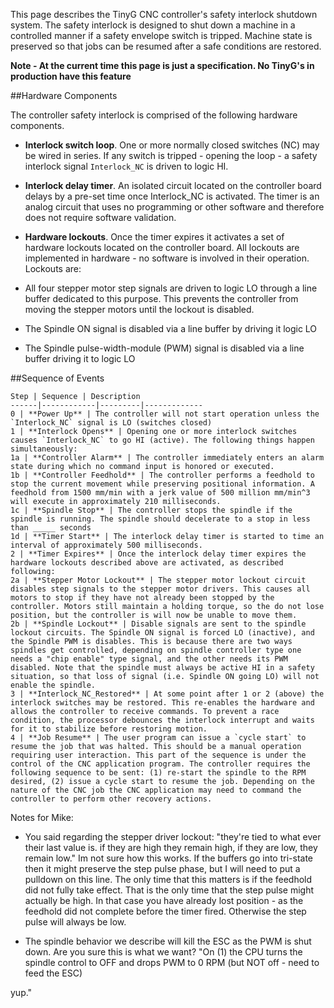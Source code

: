 This page describes the TinyG CNC controller's safety interlock shutdown system. The safety interlock is designed to shut down a machine in a controlled manner if a safety envelope switch is tripped. Machine state is preserved so that jobs can be resumed after a safe conditions are restored.

**Note - At the current time this page is just a specification. No TinyG's in production have this feature**

##Hardware Components

The controller safety interlock is comprised of the following hardware components.

* **Interlock switch loop**. One or more normally closed switches (NC) may be wired in series. If any switch is tripped - opening the loop - a safety interlock signal `Interlock_NC` is driven to logic HI.

* **Interlock delay timer**. An isolated circuit located on the controller board delays by a pre-set time once Interlock_NC is activated. The timer is an analog circuit that uses no programming or other software and therefore does not require software validation.

* **Hardware lockouts**. Once the timer expires it activates a set of hardware lockouts located on the controller board. All lockouts are implemented in hardware - no software is involved in their operation. Lockouts are:
 * All four stepper motor step signals are driven to logic LO through a line buffer dedicated to this purpose. This prevents the controller from moving the stepper motors until the lockout is disabled.
 * The Spindle ON signal is disabled via a line buffer by driving it logic LO
 * The Spindle pulse-width-module (PWM) signal is disabled via a line buffer driving it to logic LO

##Sequence of Events

	Step | Sequence | Description
	------|------------|---------|-------------
	0 | **Power Up** | The controller will not start operation unless the `Interlock_NC` signal is LO (switches closed)
	1 | **Interlock Opens** | Opening one or more interlock switches causes `Interlock_NC` to go HI (active). The following things happen simultaneously:
	1a | **Controller Alarm** | The controller immediately enters an alarm state during which no command input is honored or executed.
	1b | **Controller Feedhold** | The controller performs a feedhold to stop the current movement while preserving positional information. A feedhold from 1500 mm/min with a jerk value of 500 million mm/min^3 will execute in approximately 210 milliseconds. 
	1c | **Spindle Stop** | The controller stops the spindle if the spindle is running. The spindle should decelerate to a stop in less than _____ seconds
	1d | **Timer Start** | The interlock delay timer is started to time an interval of approximately 500 milliseconds. 
	2 | **Timer Expires** | Once the interlock delay timer expires the hardware lockouts described above are activated, as described following:
	2a | **Stepper Motor Lockout** | The stepper motor lockout circuit disables step signals to the stepper motor drivers. This causes all motors to stop if they have not already been stopped by the controller. Motors still maintain a holding torque, so the do not lose position, but the controller is will now be unable to move them.
	2b | **Spindle Lockout** | Disable signals are sent to the spindle lockout circuits. The Spindle ON signal is forced LO (inactive), and the Spindle PWM is disables. This is because there are two ways spindles get controlled, depending on spindle controller type one needs a "chip enable" type signal, and the other needs its PWM disabled. Note that the spindle must always be active HI in a safety situation, so that loss of signal (i.e. Spindle ON going LO) will not enable the spindle. 
	3 | **Interlock_NC_Restored** | At some point after 1 or 2 (above) the interlock switches may be restored. This re-enables the hardware and allows the controller to receive commands. To prevent a race condition, the processor debounces the interlock interrupt and waits for it to stabilize before restoring motion.
	4 | **Job Resume** | The user program can issue a `cycle start` to resume the job that was halted. This should be a manual operation requiring user interaction. This part of the sequence is under the control of the CNC application program. The controller requires the following sequence to be sent: (1) re-start the spindle to the RPM desired, (2) issue a cycle start to resume the job. Depending on the nature of the CNC job the CNC application may need to command the controller to perform other recovery actions.


Notes for Mike:

* You said regarding the stepper driver lockout: "they're tied to what ever their last value is. if they are high they remain high, if they are low, they remain low." Im not sure how this works. If the buffers go into tri-state then it might preserve the step pulse phase, but I will need to put a pulldown on this line. The only time that this matters is if the feedhold did not fully take effect. That is the only time that the step pulse might actually be high. In that case you have already lost position - as the feedhold did not complete before the timer fired. Otherwise the step pulse will always be low.
 

* The spindle behavior we describe will kill the ESC as the PWM is shut down. Are you sure this is what we want?
"On (1) the CPU turns the spindle control to OFF and drops PWM to 0 RPM (but NOT off - need to feed the ESC)

yup."
